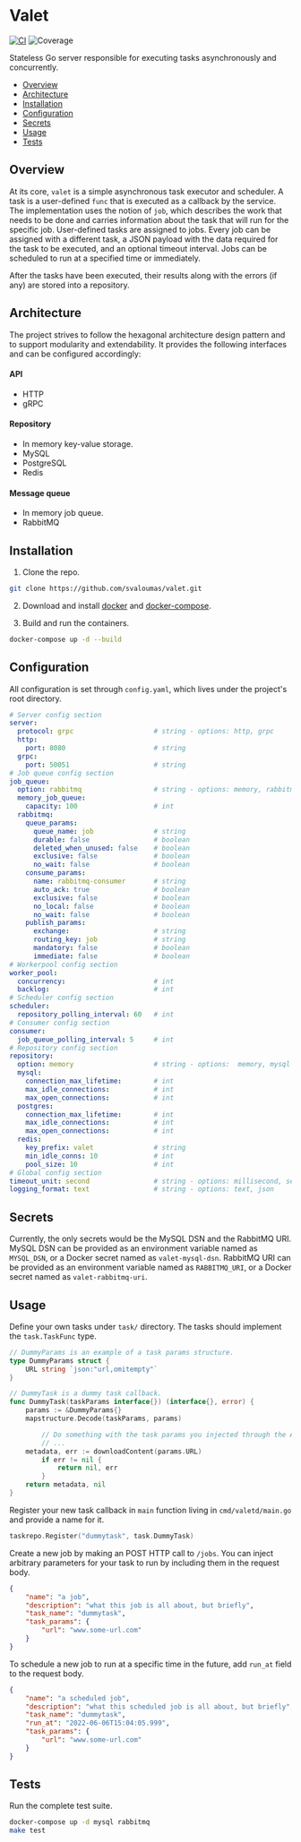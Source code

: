 # Valet
[![CI](https://github.com/svaloumas/valet/actions/workflows/ci.yml/badge.svg)](https://github.com/svaloumas/valet/actions/workflows/ci.yml)
![Coverage](https://img.shields.io/badge/Coverage-79.5%25-brightgreen)

Stateless Go server responsible for executing tasks asynchronously and concurrently.

* [Overview](#overview)
* [Architecture](#architecture)
* [Installation](#installation)
* [Configuration](#configuration)
* [Secrets](#secrets)
* [Usage](#usage)
* [Tests](#tests)

<a name="overview"/>

## Overview

At its core, `valet` is a simple asynchronous task executor and scheduler. A task is a user-defined `func` that is executed as a callback by the service.
The implementation uses the notion of `job`, which describes the work that needs to be done and carries information about the task that will run for the specific job.
User-defined tasks are assigned to jobs. Every job can be assigned with a different task, a JSON payload with the data required for the task to be executed,
and an optional timeout interval. Jobs can be scheduled to run at a specified time or immediately.

After the tasks have been executed, their results along with the errors (if any) are stored into a repository.

<a name="architecture"/>

## Architecture

The project strives to follow the hexagonal architecture design pattern and to support modularity and extendability.
It provides the following interfaces and can be configured accordingly:

#### API

* HTTP
* gRPC

#### Repository

* In memory key-value storage.
* MySQL
* PostgreSQL
* Redis

#### Message queue

* In memory job queue.
* RabbitMQ

<a name="installation"/>

## Installation

1. Clone the repo.

```bash
git clone https://github.com/svaloumas/valet.git
```

2. Download and install [docker](https://docs.docker.com/get-docker/) and [docker-compose](https://docs.docker.com/compose/install/).

3. Build and run the containers.

```bash
docker-compose up -d --build
```

<a name="configuration"/>

## Configuration

All configuration is set through `config.yaml`, which lives under the project's root directory.

```yaml
# Server config section
server:
  protocol: grpc                    # string - options: http, grpc
  http:
    port: 8080                      # string
  grpc:
    port: 50051                     # string
# Job queue config section
job_queue:
  option: rabbitmq                  # string - options: memory, rabbitmq
  memory_job_queue:
    capacity: 100                   # int
  rabbitmq:
    queue_params:
      queue_name: job               # string
      durable: false                # boolean
      deleted_when_unused: false    # boolean
      exclusive: false              # boolean
      no_wait: false                # boolean
    consume_params:
      name: rabbitmq-consumer       # string
      auto_ack: true                # boolean
      exclusive: false              # boolean
      no_local: false               # boolean
      no_wait: false                # boolean
    publish_params:
      exchange:                     # string
      routing_key: job              # string
      mandatory: false              # boolean
      immediate: false              # boolean
# Workerpool config section
worker_pool:
  concurrency:                      # int
  backlog:                          # int
# Scheduler config section
scheduler:
  repository_polling_interval: 60   # int
# Consumer config section
consumer:
  job_queue_polling_interval: 5     # int
# Repository config section
repository:
  option: memory                    # string - options:  memory, mysql
  mysql:
    connection_max_lifetime:        # int
    max_idle_connections:           # int
    max_open_connections:           # int
  postgres:
    connection_max_lifetime:        # int
    max_idle_connections:           # int
    max_open_connections:           # int
  redis:
    key_prefix: valet               # string
    min_idle_conns: 10              # int
    pool_size: 10                   # int
# Global config section
timeout_unit: second                # string - options: millisecond, second
logging_format: text                # string - options: text, json
```

<a name="secrets"/>

## Secrets

Currently, the only secrets would be the MySQL DSN and the RabbitMQ URI.
MySQL DSN can be provided as an environment variable named as `MYSQL_DSN`, or a Docker secret named as `valet-mysql-dsn`.
RabbitMQ URI can be provided as an environment variable named as `RABBITMQ_URI`, or a Docker secret named as `valet-rabbitmq-uri`.

<a name="usage"/>

## Usage

Define your own tasks under `task/` directory. The tasks should implement the `task.TaskFunc` type.

```go
// DummyParams is an example of a task params structure.
type DummyParams struct {
	URL string `json:"url,omitempty"`
}

// DummyTask is a dummy task callback.
func DummyTask(taskParams interface{}) (interface{}, error) {
	params := &DummyParams{}
	mapstructure.Decode(taskParams, params)

        // Do something with the task params you injected through the API
        // ...
	metadata, err := downloadContent(params.URL)
        if err != nil {
            return nil, err
        }
	return metadata, nil
}

```

Register your new task callback in `main` function living in `cmd/valetd/main.go` and provide a name for it.

```go
taskrepo.Register("dummytask", task.DummyTask)
```

Create a new job by making an POST HTTP call to `/jobs`. You can inject arbitrary parameters for your task to run
by including them in the request body.

```json
{
    "name": "a job",
    "description": "what this job is all about, but briefly",
    "task_name": "dummytask",
    "task_params": {
        "url": "www.some-url.com"
    }
}
```

To schedule a new job to run at a specific time in the future, add `run_at` field to the request body.

```json
{
    "name": "a scheduled job",
    "description": "what this scheduled job is all about, but briefly",
    "task_name": "dummytask",
    "run_at": "2022-06-06T15:04:05.999",
    "task_params": {
        "url": "www.some-url.com"
    }
}
```

<a name="tests"/>

## Tests

Run the complete test suite.

```bash
docker-compose up -d mysql rabbitmq
make test
```